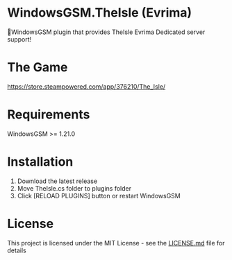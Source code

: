 # WindowsGSM.TheIsle (Evrima)
🧩WindowsGSM plugin that provides TheIsle Evrima Dedicated server support!

# The Game
https://store.steampowered.com/app/376210/The_Isle/

# Requirements
WindowsGSM >= 1.21.0

# Installation
  1. Download the latest release
  2. Move TheIsle.cs folder to plugins folder
  3. Click [RELOAD PLUGINS] button or restart WindowsGSM

# License
This project is licensed under the MIT License - see the <a href="https://github.com/dkdue/WindowsGSM.TheIsle/blob/main/LICENSE">LICENSE.md</a> file for details
